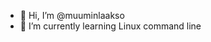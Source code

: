 - 👋 Hi, I’m @muuminlaakso
- 🌱 I’m currently learning Linux command line

<!---
muuminlaakso/muuminlaakso is a ✨ special ✨ repository because its `README.md` (this file) appears on your GitHub profile.
You can click the Preview link to take a look at your changes.
--->
